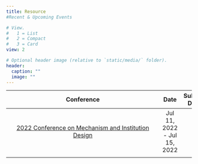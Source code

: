 ```yaml
---
title: Resource 
#Recent & Upcoming Events

# View.
#   1 = List
#   2 = Compact
#   3 = Card
view: 2

# Optional header image (relative to `static/media/` folder).
header:
  caption: ""
  image: ""
---
```


<style>
table {
margin: auto;
}
</style>

| Conference | Date | Submission Deadline |
| :----:| :----: | :----: |
| <div style="width: 300pt">[2022 Conference on Mechanism and Institution Design](http://www.mechanism-design.org/news.php) | Jul 11, 2022 - Jul 15, 2022 |  |
|  |  |  |
